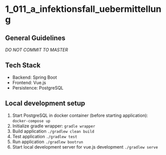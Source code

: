 # 1_011_a_infektionsfall_uebermittellung

## General Guidelines
_DO NOT COMMIT TO MASTER_ 

## Tech Stack
 - Backend: Spring Boot
 - Frontend: Vue.js
 - Persistence: PostgreSQL
 
## Local development setup
1.  Start PostgreSQL in docker container (before starting application): 
```docker-compose up```
2. Initialize gradle wrapper: 
```gradle wrapper```
3. Build application
```./gradlew clean build```
4. Test application
```./gradlew test```
5. Run application
```./gradlew bootrun```
6. Start local development server for vue.js development
```./gradlew serve```